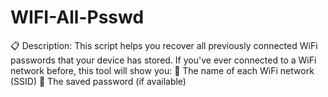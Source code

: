# WIFI-All-Psswd
📋 Description:  This script helps you recover all previously connected WiFi passwords that your device has stored. If you've ever connected to a WiFi network before, this tool will show you:      📶 The name of each WiFi network (SSID)      🔑 The saved password (if available)
